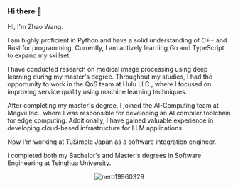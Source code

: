 ### Hi there 👋

Hi, I'm Zhao Wang.

I am highly proficient in Python and have a solid understanding of C++ and Rust for programming. Currently, I am actively learning Go and TypeScript to expand my skillset.

I have conducted research on medical image processing using deep learning during my master's degree. Throughout my studies, I had the opportunity to work in the QoS team at Hulu LLC., where I focused on improving service quality using machine learning techniques.

After completing my master's degree, I joined the AI-Computing team at Megvii Inc., where I was responsible for developing an AI compiler toolchain for edge computing. Additionally, I have gained valuable experience in developing cloud-based infrastructure for LLM applications.

Now I'm working at TuSimple Japan as a software integration engineer.

I completed both my Bachelor's and Master's degrees in Software Engineering at Tsinghua University.

<p align="center"> <img src="https://github-readme-stats.vercel.app/api?username=nero19960329&show_icons=true&theme=gotham" alt="nero19960329" />
